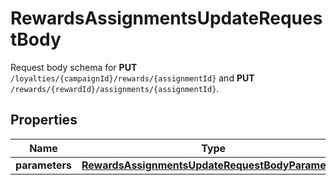 

# RewardsAssignmentsUpdateRequestBody

Request body schema for **PUT** `/loyalties/{campaignId}/rewards/{assignmentId}` and **PUT** `/rewards/{rewardId}/assignments/{assignmentId}`.

## Properties

| Name | Type | Description |
|------------ | ------------- | ------------- |
|**parameters** | [**RewardsAssignmentsUpdateRequestBodyParameters**](RewardsAssignmentsUpdateRequestBodyParameters.md) |  |



